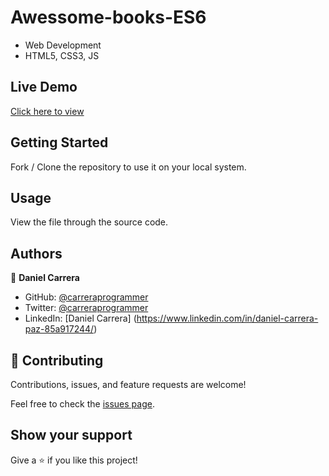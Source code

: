 # Awessome-books-ES6

- Web Development
- HTML5, CSS3, JS

## Live Demo

[Click here to view](https://carreraprogrammer.github.io/Awessome-Books-ES6/)

## Getting Started

Fork / Clone the repository to use it on your local system.

## Usage

View the file through the source code.

## Authors

👤 **Daniel Carrera**
​

- GitHub: [@carreraprogrammer](https://github.com/carreraprogrammer)
- Twitter: [@carreraprogrammer](https://twitter.com/carreraprog)
- LinkedIn: [Daniel Carrera] (https://www.linkedin.com/in/daniel-carrera-paz-85a917244/)

## 🤝 Contributing

Contributions, issues, and feature requests are welcome!

Feel free to check the [issues page](https://github.com/carreraprogrammer/Awessome-books/issues).

## Show your support

Give a ⭐️ if you like this project!